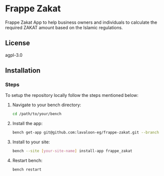 # Frappe Zakat

Frappe Zakat App to help business owners and individuals to calculate the required ZAKAT amount based on the Islamic regulations.

## License

agpl-3.0

## Installation

### Steps

To setup the repository locally follow the steps mentioned below:

1. Navigate to your bench directory:

   ```bash
   cd /path/to/your/bench
   ```

2. Install the app:

   ```bash
   bench get-app git@github.com:lavaloon-eg/frappe-zakat.git --branch master
   ```

3. Install to your site:

   ```bash
   bench --site [your-site-name] install-app frappe_zakat
   ```

4. Restart bench:

   ```bash
   bench restart
   ```
